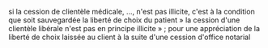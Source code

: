 
si la cession de clientèle médicale, ..., n'est pas illicite, c'est à la condition que soit sauvegardée la liberté de choix du patient »
la cession d'une clientèle libérale n'est pas en principe illicite » ; pour une appréciation de la liberté de choix laissée au client à la suite d'une cession d'office notarial